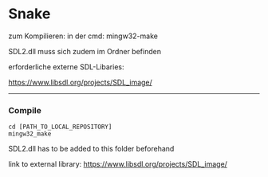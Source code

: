 # Snake

zum Kompilieren:
in der cmd: mingw32-make

SDL2.dll muss sich zudem im Ordner befinden

erforderliche externe SDL-Libaries:

https://www.libsdl.org/projects/SDL_image/

---

### Compile
```
cd [PATH_TO_LOCAL_REPOSITORY]
mingw32_make
```

SDL2.dll has to be added to this folder beforehand

link to external library:
https://www.libsdl.org/projects/SDL_image/
